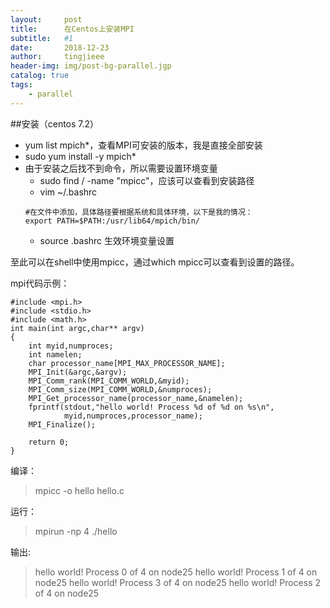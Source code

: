 ```yaml
---
layout:     post
title:      在Centos上安装MPI
subtitle:   #1
date:       2018-12-23
author:     tingjieee
header-img: img/post-bg-parallel.jgp
catalog: true
tags:
    - parallel
---
```



##安装（centos 7.2）
- yum list mpich*，查看MPI可安装的版本，我是直接全部安装
- sudo yum install -y mpich*
- 由于安装之后找不到命令，所以需要设置环境变量
    - sudo find / -name "mpicc"，应该可以查看到安装路径
    - vim ~/.bashrc
    ```
    #在文件中添加，具体路径要根据系统和具体环境，以下是我的情况：
    export PATH=$PATH:/usr/lib64/mpich/bin/
    ```
    - source .bashrc 生效环境变量设置

至此可以在shell中使用mpicc，通过which mpicc可以查看到设置的路径。

mpi代码示例：
```
#include <mpi.h>
#include <stdio.h>
#include <math.h>
int main(int argc,char** argv)
{
	int myid,numproces;
	int namelen;
	char processor_name[MPI_MAX_PROCESSOR_NAME];
	MPI_Init(&argc,&argv);
	MPI_Comm_rank(MPI_COMM_WORLD,&myid);
	MPI_Comm_size(MPI_COMM_WORLD,&numproces);
	MPI_Get_processor_name(processor_name,&namelen);
	fprintf(stdout,"hello world! Process %d of %d on %s\n",
			myid,numproces,processor_name);
	MPI_Finalize();

	return 0;
}
```
编译：
> mpicc -o hello hello.c

运行：
>mpirun -np 4 ./hello

输出:

>hello world! Process 0 of 4 on node25
hello world! Process 1 of 4 on node25
hello world! Process 3 of 4 on node25
hello world! Process 2 of 4 on node25